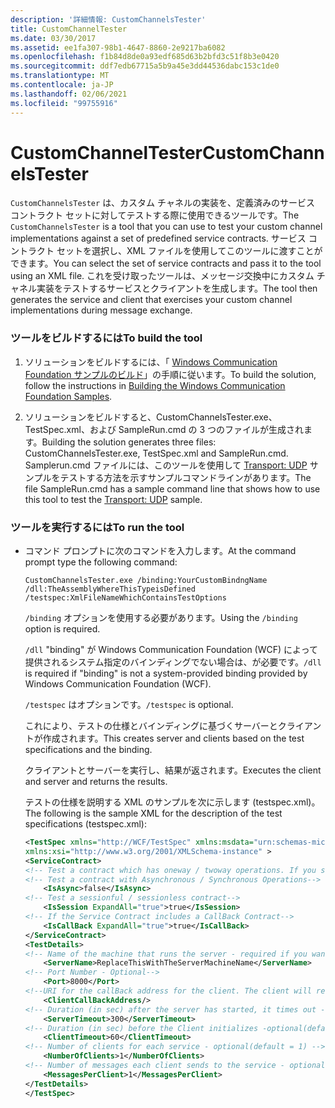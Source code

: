 ```yaml
---
description: '詳細情報: CustomChannelsTester'
title: CustomChannelTester
ms.date: 03/30/2017
ms.assetid: ee1fa307-98b1-4647-8860-2e9217ba6082
ms.openlocfilehash: f1b84d8de0a93edf685d63b2bfd3c51f8b3e0420
ms.sourcegitcommit: ddf7edb67715a5b9a45e3dd44536dabc153c1de0
ms.translationtype: MT
ms.contentlocale: ja-JP
ms.lasthandoff: 02/06/2021
ms.locfileid: "99755916"
---
```

# <a name="customchannelstester"></a><span data-ttu-id="1d3ad-103">CustomChannelTester</span><span class="sxs-lookup"><span data-stu-id="1d3ad-103">CustomChannelsTester</span></span>

<span data-ttu-id="1d3ad-104">`CustomChannelsTester` は、カスタム チャネルの実装を、定義済みのサービス コントラクト セットに対してテストする際に使用できるツールです。</span><span class="sxs-lookup"><span data-stu-id="1d3ad-104">The `CustomChannelsTester` is a tool that you can use to test your custom channel implementations against a set of predefined service contracts.</span></span> <span data-ttu-id="1d3ad-105">サービス コントラクト セットを選択し、XML ファイルを使用してこのツールに渡すことができます。</span><span class="sxs-lookup"><span data-stu-id="1d3ad-105">You can select the set of service contracts and pass it to the tool using an XML file.</span></span> <span data-ttu-id="1d3ad-106">これを受け取ったツールは、メッセージ交換中にカスタム チャネル実装をテストするサービスとクライアントを生成します。</span><span class="sxs-lookup"><span data-stu-id="1d3ad-106">The tool then generates the service and client that exercises your custom channel implementations during message exchange.</span></span>  
  
### <a name="to-build-the-tool"></a><span data-ttu-id="1d3ad-107">ツールをビルドするには</span><span class="sxs-lookup"><span data-stu-id="1d3ad-107">To build the tool</span></span>  
  
1. <span data-ttu-id="1d3ad-108">ソリューションをビルドするには、「 [Windows Communication Foundation サンプルのビルド](building-the-samples.md)」の手順に従います。</span><span class="sxs-lookup"><span data-stu-id="1d3ad-108">To build the solution, follow the instructions in [Building the Windows Communication Foundation Samples](building-the-samples.md).</span></span>  
  
2. <span data-ttu-id="1d3ad-109">ソリューションをビルドすると、CustomChannelsTester.exe、TestSpec.xml、および SampleRun.cmd の 3 つのファイルが生成されます。</span><span class="sxs-lookup"><span data-stu-id="1d3ad-109">Building the solution generates three files: CustomChannelsTester.exe, TestSpec.xml and SampleRun.cmd.</span></span> <span data-ttu-id="1d3ad-110">Samplerun.cmd ファイルには、このツールを使用して [Transport: UDP](transport-udp.md) サンプルをテストする方法を示すサンプルコマンドラインがあります。</span><span class="sxs-lookup"><span data-stu-id="1d3ad-110">The file SampleRun.cmd has a sample command line that shows how to use this tool to test the [Transport: UDP](transport-udp.md) sample.</span></span>  
  
### <a name="to-run-the-tool"></a><span data-ttu-id="1d3ad-111">ツールを実行するには</span><span class="sxs-lookup"><span data-stu-id="1d3ad-111">To run the tool</span></span>  
  
- <span data-ttu-id="1d3ad-112">コマンド プロンプトに次のコマンドを入力します。</span><span class="sxs-lookup"><span data-stu-id="1d3ad-112">At the command prompt type the following command:</span></span>  
  
    ```console  
    CustomChannelsTester.exe /binding:YourCustomBindngName /dll:TheAssemblyWhereThisTypeisDefined /testspec:XmlFileNameWhichContainsTestOptions  
    ```  
  
     <span data-ttu-id="1d3ad-113">`/binding` オプションを使用する必要があります。</span><span class="sxs-lookup"><span data-stu-id="1d3ad-113">Using the `/binding` option is required.</span></span>  
  
     <span data-ttu-id="1d3ad-114">`/dll` "binding" が Windows Communication Foundation (WCF) によって提供されるシステム指定のバインディングでない場合は、が必要です。</span><span class="sxs-lookup"><span data-stu-id="1d3ad-114">`/dll` is required if "binding" is not a system-provided binding provided by Windows Communication Foundation (WCF).</span></span>  
  
     <span data-ttu-id="1d3ad-115">`/testspec` はオプションです。</span><span class="sxs-lookup"><span data-stu-id="1d3ad-115">`/testspec` is optional.</span></span>  
  
     <span data-ttu-id="1d3ad-116">これにより、テストの仕様とバインディングに基づくサーバーとクライアントが作成されます。</span><span class="sxs-lookup"><span data-stu-id="1d3ad-116">This creates server and clients based on the test specifications and the binding.</span></span>  
  
     <span data-ttu-id="1d3ad-117">クライアントとサーバーを実行し、結果が返されます。</span><span class="sxs-lookup"><span data-stu-id="1d3ad-117">Executes the client and server and returns the results.</span></span>  
  
     <span data-ttu-id="1d3ad-118">テストの仕様を説明する XML のサンプルを次に示します (testspec.xml)。</span><span class="sxs-lookup"><span data-stu-id="1d3ad-118">The following is the sample XML for the description of the test specifications (testspec.xml):</span></span>  
  
    ```xml  
    <TestSpec xmlns="http://WCF/TestSpec" xmlns:msdata="urn:schemas-microsoft-com:xml-msdata"
    xmlns:xsi="http://www.w3.org/2001/XMLSchema-instance" >  
    <ServiceContract>  
    <!-- Test a contract which has oneway / twoway operations. If you set ExpandAll = true, both types of contracts are tested -->    <IsOneWay ExpandAll="true">true</IsOneWay>  
    <!-- Test a contract with Asynchronous / Synchronous Operations-->  
        <IsAsync>false</IsAsync>
    <!-- Test a sessionful / sessionless contract-->
        <IsSession ExpandAll="true">true</IsSession>  
    <!-- If the Service Contract includes a CallBack Contract-->
        <IsCallBack ExpandAll="true">true</IsCallBack>  
    </ServiceContract>  
    <TestDetails>  
    <!-- Name of the machine that runs the server - required if you want to run the test crossmachine-->  
        <ServerName>ReplaceThisWithTheServerMachineName</ServerName>  
    <!-- Port Number - Optional-->  
        <Port>8000</Port>  
    <!--URI for the callBack address for the client. The client will receive the messages from the server on this address in case of a CallBack Contract-->  
        <ClientCallBackAddress/>
    <!-- Duration (in sec) after the server has started, it times out - optional(default = 300sec) -->  
        <ServerTimeout>300</ServerTimeout>  
    <!-- Duration (in sec) before the Client initializes -optional(default = 60sec) -->  
        <ClientTimeout>60</ClientTimeout>  
    <!-- Number of clients for each service - optional(default = 1) -->  
        <NumberOfClients>1</NumberOfClients>  
    <!-- Number of messages each client sends to the service - optional(default = 1) -->  
        <MessagesPerClient>1</MessagesPerClient>  
    </TestDetails>  
    </TestSpec>  
    ```  
